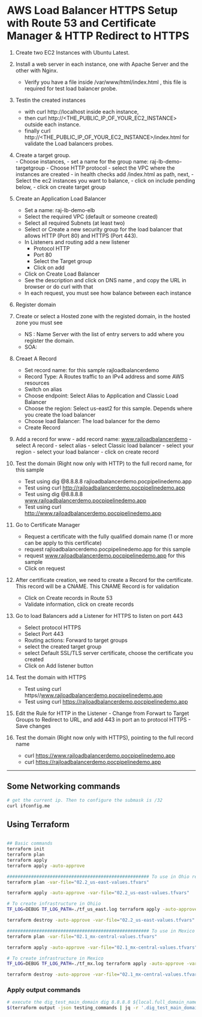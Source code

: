 
# AWS Load Balancer HTTPS Setup with Route 53 and Certificate Manager & HTTP Redirect to HTTPS

1. Create two EC2 Instances with Ubuntu Latest.

2. Install a web server in each instance, one with Apache Server and the other with Nginx.
    - Verify you have a file inside /var/www/html/index.html ,  this file is required for test load balancer probe.

3. Testin the created instances 
    - with curl http://localhost inside each instance,  
    - then curl http://<THE_PUBLIC_IP_OF_YOUR_EC2_INSTANCE> outside each instance.
    - finally curl http://<THE_PUBLIC_IP_OF_YOUR_EC2_INSTANCE>/index.html for validate the Load balancers probes.

4. Create a target group.         
        - Choose instances, 
        - set a name for the group name: raj-lb-demo-targetgroup 
        - Choose HTTP protocol
        - select the VPC where the instances are created
        - in health checks add /index.html as path, next, 
        - Select the ec2 instances you want to balance, 
        - click on include pending below, 
        - click on create target group

5. Create an Application Load Balancer
    - Set a name: raj-lb-demo-elb
    - Select the required VPC (default or someone created)
    - Select all required Subnets (at least two)
    - Select or Create a new security group for the load balancer that allows HTTP (Port 80) and HTTPS (Port 443).    
    - In Listeners and routing add a new listener
        - Protocol HTTP
        - Port 80
        - Select the Target group
        - Click on add
    - Click on Create Load Balancer
    - See the description and click on DNS name , and copy the URL in browser or do curl with that 
    - In each request, you must see how balance between each instance

6. Register domain

7. Create or select a Hosted zone with the registed domain, in the hosted zone you must see
    - NS : Name Server with the list of entry servers to add where you register the domain.
    - SOA: 

8. Creaet A Record
    - Set record name: for this sample rajloadbalancerdemo 
    - Record Type: A Routes traffic to an IPv4 address and some AWS resources
    - Switch on alias
    - Choose endpoint: Select Alias to Application and Classic Load Balancer
    - Choose the region: Select us-east2 for this sample. Depends where you create the load balancer  
    - Choose load Balancer: The load balancer for the demo
    - Create Record

9. Add a record for www
        - add record name: www.rajloadbalancerdemo
        - select A record
        - select alias
        - select Classic load balancer
        - select your region
        - select your load balancer
        - click on create record 
    

10. Test the domain (Right now only with HTTP) to the full record name, for this sample
    - Test using dig @8.8.8.8 rajloadbalancerdemo.pocpipelinedemo.app
    - Test using curl http://rajloadbalancerdemo.pocpipelinedemo.app
    - Test using dig @8.8.8.8 www.rajloadbalancerdemo.pocpipelinedemo.app
    - Test using curl http://www.rajloadbalancerdemo.pocpipelinedemo.app

11. Go to Certificate Manager
    - Request a certificate with the fully qualified domain name (1 or more can be apply to this certificate)
    - request  rajloadbalancerdemo.pocpipelinedemo.app for this sample
    - request www.rajloadbalancerdemo.pocpipelinedemo.app for this sample
    - Click on request

12. After certificate creation, we need to create a Record for the certificate. This record will be a CNAME. This CNAME Record is for validation
    - Click on Create records in Route 53
    - Validate information, click on create records

13. Go to load Balancers add a Listener for HTTPS to listen on port 443
    - Select protocol HTTPS 
    - Select Port 443
    - Routing actions: Forward to target groups
    - select the created target group
    - select Default SSL/TLS server certificate, choose the certificate you created
    - Click on Add listener button

14. Test the domain with HTTPS
    - Test using curl https//www.rajloadbalancerdemo.pocpipelinedemo.app
    - Test using curl https://rajloadbalancerdemo.pocpipelinedemo.app

15. Edit the Rule for HTTP in the Listener
        - Change from Forwart to Target Groups to Redirect to URL, and add 443 in port an to protocol HTTPS
        - Save changes


16. Test the domain (Right now only with HTTPS), pointing to the full record name
    - curl https://www.rajloadbalancerdemo.pocpipelinedemo.app
    - curl https://rajloadbalancerdemo.pocpipelinedemo.app

--- 


## Some Networking commands
```bash
# get the current ip. Then to configure the submask is /32
curl ifconfig.me
```


## Using Terraform
```bash

## Basic commands
terraform init
terraform plan
terraform apply
terraform apply -auto-approve

##################################################### To use in Ohio region
terraform plan -var-file="02.2_us-east-values.tfvars"

terraform apply -auto-approve -var-file="02.2_us-east-values.tfvars"

# To create infrastructure in Ohiio
TF_LOG=DEBUG TF_LOG_PATH=./tf_us_east.log terraform apply -auto-approve -var-file="02.2_us-east-values.tfvars"

terraform destroy -auto-approve -var-file="02.2_us-east-values.tfvars"

##################################################### To use in Mexico region
terraform plan -var-file="02.1_mx-central-values.tfvars"

terraform apply -auto-approve -var-file="02.1_mx-central-values.tfvars"

# To create infrastructure in Mexico
TF_LOG=DEBUG TF_LOG_PATH=./tf_mx.log terraform apply -auto-approve -var-file="02.1_mx-central-values.tfvars"

terraform destroy -auto-approve -var-file="02.1_mx-central-values.tfvars"

```


### Apply output commands
```bash
# execute the dig_test_main_domain dig 8.8.8.8 ${local.full_domain_name}
$(terraform output -json testing_commands | jq -r '.dig_test_main_domain')

```
